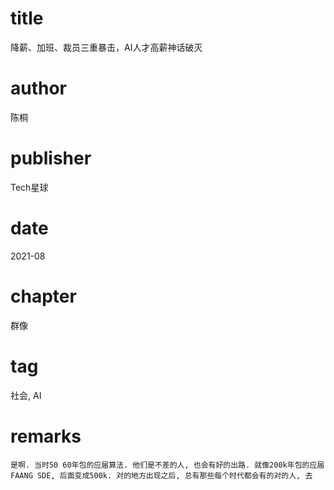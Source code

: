 # title
降薪、加班、裁员三重暴击，AI人才高薪神话破灭

# author
陈桐

# publisher
Tech星球

# date
2021-08

# chapter
群像

# tag
社会, AI

# remarks
`是啊. 当时50 60年包的应届算法. 他们是不差的人, 也会有好的出路. 就像200k年包的应届FAANG SDE, 后面变成500k. 对的地方出现之后, 总有那些每个时代都会有的对的人, 去`

